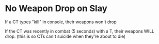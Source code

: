 # No Weapon Drop on Slay

If a CT types "kill" in console, their weapons won't drop

If the CT was recently in combat (5 seconds) with a T, their weapons WILL drop. (this is so CTs can't suicide when they're about to die)